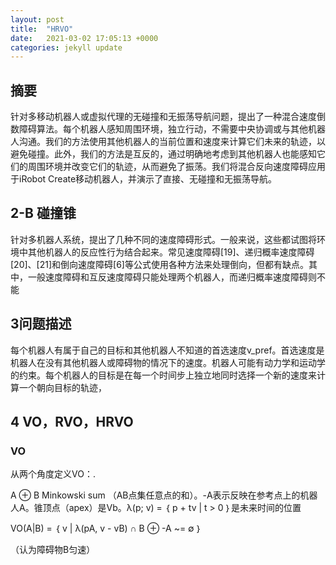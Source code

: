 ```yaml
---
layout: post
title:  "HRVO"
date:   2021-03-02 17:05:13 +0000
categories: jekyll update
---
```




## 摘要

针对多移动机器人或虚拟代理的无碰撞和无振荡导航问题，提出了一种混合速度倒数障碍算法。每个机器人感知周围环境，独立行动，不需要中央协调或与其他机器人沟通。我们的方法使用其他机器人的当前位置和速度来计算它们未来的轨迹，以避免碰撞。此外，我们的方法是互反的，通过明确地考虑到其他机器人也能感知它们的周围环境并改变它们的轨迹，从而避免了振荡。我们将混合反向速度障碍应用于iRobot Create移动机器人，并演示了直接、无碰撞和无振荡导航。

## 2-B 碰撞锥

针对多机器人系统，提出了几种不同的速度障碍形式。一般来说，这些都试图将环境中其他机器人的反应性行为结合起来。常见速度障碍[19]、递归概率速度障碍[20]、[21]和倒向速度障碍[6]等公式使用各种方法来处理倒向，但都有缺点。其中，一般速度障碍和互反速度障碍只能处理两个机器人，而递归概率速度障碍则不能

## 3问题描述

每个机器人有属于自己的目标和其他机器人不知道的首选速度v_pref。首选速度是机器人在没有其他机器人或障碍物的情况下的速度。机器人可能有动力学和运动学的约束。每个机器人的目标是在每一个时间步上独立地同时选择一个新的速度来计算一个朝向目标的轨迹，

## 4 VO，RVO，HRVO

### VO

从两个角度定义VO：.

A ⊕ B  Minkowski sum （AB点集任意点的和）。-A表示反映在参考点上的机器人A。锥顶点（apex）是Vb。λ(p; v) = ｛   p + tv | t > 0 ｝是未来时间的位置

VO(A|B) = ｛ v | λ(pA, v - vB) ∩ B ⊕ -A ~= ∅  ｝

（认为障碍物B匀速）
